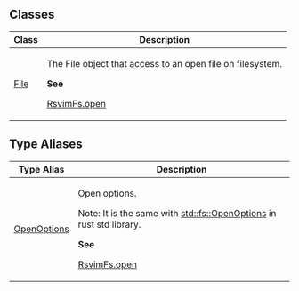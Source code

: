 ## Classes

<table>
<thead>
<tr>
<th>Class</th>
<th>Description</th>
</tr>
</thead>
<tbody>
<tr>
<td>

[File](classes/File.md)

</td>
<td>

The File object that access to an open file on filesystem.

**See**

[RsvimFs.open](../../interfaces/RsvimFs.md#open)

</td>
</tr>
</tbody>
</table>

## Type Aliases

<table>
<thead>
<tr>
<th>Type Alias</th>
<th>Description</th>
</tr>
</thead>
<tbody>
<tr>
<td>

[OpenOptions](type-aliases/OpenOptions.md)

</td>
<td>

Open options.

Note: It is the same with [std::fs::OpenOptions](https://doc.rust-lang.org/std/fs/struct.OpenOptions.html) in rust std library.

**See**

[RsvimFs.open](../../interfaces/RsvimFs.md#open)

</td>
</tr>
</tbody>
</table>
